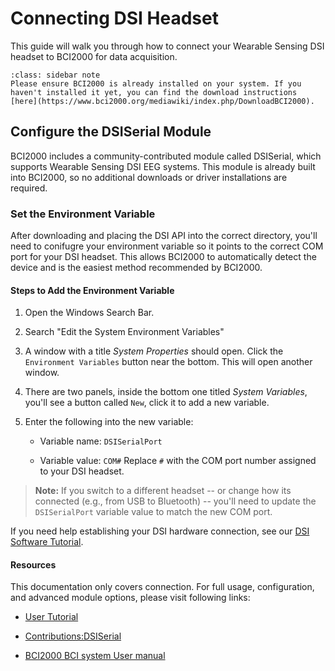 # Connecting DSI Headset

This guide will walk you through how to connect your Wearable Sensing DSI headset to BCI2000 for data acquisition.

```{admonition} Note
:class: sidebar note
Please ensure BCI2000 is already installed on your system. If you haven't installed it yet, you can find the download instructions [here](https://www.bci2000.org/mediawiki/index.php/DownloadBCI2000).
```

## Configure the DSISerial Module

BCI2000 includes a community-contributed module called DSISerial, which supports Wearable Sensing DSI EEG systems. This module is already built into BCI2000, so no additional downloads or driver installations are required.

### Set the Environment Variable

After downloading and placing the DSI API into the correct directory, you'll need to conifugre your environment variable so it points to the correct COM port for your DSI headset. This allows BCI2000 to automatically detect the device and is the easiest method recommended by BCI2000.

#### Steps to Add the Environment Variable

1. Open the Windows Search Bar.

2. Search "Edit the System Environment Variables"

3. A window with a title *System Properties* should open. Click the `Environment Variables` button near the bottom. This will open another window.

4. There are two panels, inside the bottom one titled *System Variables*, you'll see a button called `New`, click it to add a new variable.

5. Enter the following into the new variable:

   * Variable name: `DSISerialPort`

   * Variable value: `COM#`
Replace `#` with the COM port number assigned to your DSI headset.

> **Note:** If you switch to a different headset -- or change how its connected (e.g., from USB to Bluetooth) -- you'll need to update the `DSISerialPort` variable value to match the new COM port.

If you need help establishing your DSI hardware connection, see our [DSI Software Tutorial](https://code.wearablesensing.com/help/tutorials/software.html).

#### Resources

This documentation only covers connection. For full usage, configuration, and advanced module options, please visit following links:

* [User Tutorial](https://www.bci2000.org/mediawiki/index.php/User_Tutorial)

* [Contributions:DSISerial](https://www.bci2000.org/mediawiki/index.php/Contributions:DSISerial)

* [BCI2000 BCI system User manual](https://manualzz.com/doc/6917512/bci2000-bci-system-user-manual)
